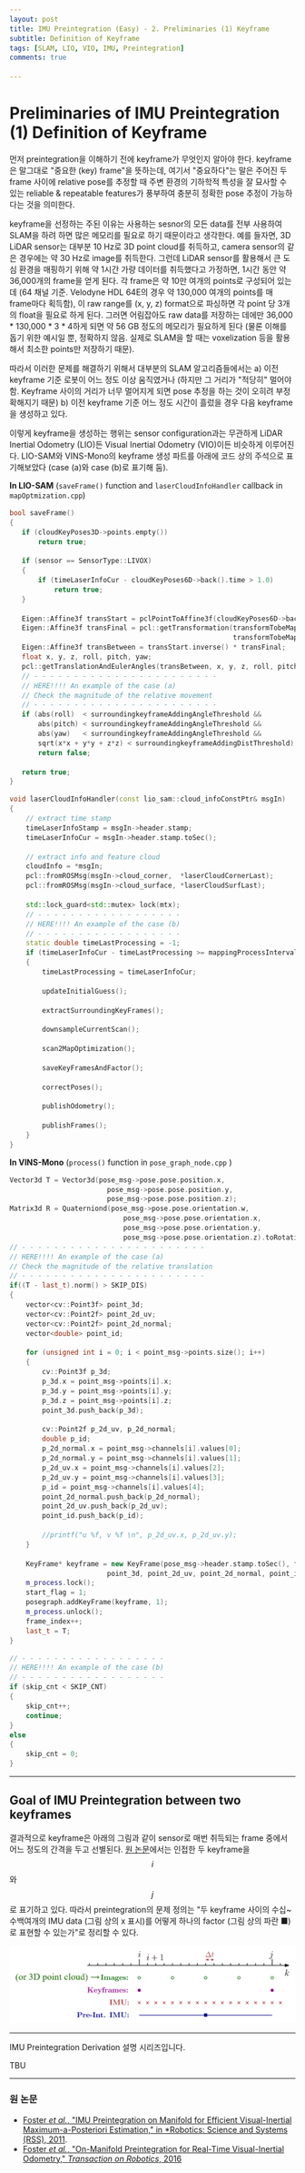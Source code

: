 ```yaml
---
layout: post
title: IMU Preintegration (Easy) - 2. Preliminaries (1) Keyframe
subtitle: Definition of Keyframe
tags: [SLAM, LIO, VIO, IMU, Preintegration]
comments: true

---
```


# Preliminaries of IMU Preintegration (1) Definition of Keyframe


먼저 preintegration을 이해하기 전에 keyframe가 무엇인지 알아야 한다. keyframe은 말그대로 "중요한 (key) frame"을 뜻하는데, 여기서 "중요하다"는 말은 주어진 두 frame 사이에 relative pose를 추정할 때 주변 환경의 기하학적 특성을 잘 묘사할 수 있는 reliable & repeatable features가 풍부하여 충분히 정확한 pose 추정이 가능하다는 것을 의미한다. 

 keyframe을 선정하는 주된 이유는 사용하는 sesnor의 모든 data를 전부 사용하여 SLAM을 하려 하면 많은 메모리를 필요로 하기 때문이라고 생각한다. 예를 들자면, 3D LiDAR sensor는 대부분 10 Hz로 3D point cloud를 취득하고, camera sensor의 같은 경우에는 약 30 Hz로 image를 취득한다. 그런데 LiDAR sensor를 활용해서 큰 도심 환경을 매핑하기 위해 약 1시간 가량 데이터를 취득했다고 가정하면, 1시간 동안 약 36,000개의 frame을 얻게 된다. 각 frame은 약 10만 여개의 points로 구성되어 있는데 (64 채널 기준. Velodyne HDL 64E의 경우 약 130,000 여개의 points를 매 frame마다 획득함), 이 raw range를 (x, y, z) format으로 파싱하면 각 point 당 3개의 float을 필요로 하게 된다. 그러면 어림잡아도 raw data를 저장하는 데에만 36,000 * 130,000 * 3 * 4하게 되면 약 56 GB 정도의 메모리가 필요하게 된다 (물론 이해를 돕기 위한 예시일 뿐, 정확하지 않음. 실제로 SLAM을 할 때는 voxelization 등을 활용해서 최소한 points만 저장하기 때문). 

 따라서 이러한 문제를 해결하기 위해서 대부분의 SLAM 알고리즘들에서는 a) 이전 keyframe 기준 로봇이 어느 정도 이상 움직였거나 (하지만 그 거리가 "적당히" 멀어야 함. Keyframe 사이의 거리가 너무 멀어지게 되면 pose 추정을 하는 것이 오히려 부정확해지기 때문) b) 이전 keyframe 기준 어느 정도 시간이 흘렀을 경우 다음 keyframe을 생성하고 있다. 
 
 이렇게 keyframe을 생성하는 행위는 sensor configuration과는 무관하게 LiDAR Inertial Odometry (LIO)든 Visual Inertial Odometry (VIO)이든 비슷하게 이루어진다. LIO-SAM와 VINS-Mono의 keyframe 생성 파트를 아래에 코드 상의 주석으로 표기해보았다 (case (a)와 case (b)로 표기해 둠).

 **In LIO-SAM** (`saveFrame()` function and `laserCloudInfoHandler` callback in `mapOptmization.cpp`)


 ```cpp
 bool saveFrame()
{
    if (cloudKeyPoses3D->points.empty())
        return true;

    if (sensor == SensorType::LIVOX)
    {
        if (timeLaserInfoCur - cloudKeyPoses6D->back().time > 1.0)
            return true;
    }

    Eigen::Affine3f transStart = pclPointToAffine3f(cloudKeyPoses6D->back());
    Eigen::Affine3f transFinal = pcl::getTransformation(transformTobeMapped[3], transformTobeMapped[4], transformTobeMapped[5], 
                                                        transformTobeMapped[0], transformTobeMapped[1], transformTobeMapped[2]);
    Eigen::Affine3f transBetween = transStart.inverse() * transFinal;
    float x, y, z, roll, pitch, yaw;
    pcl::getTranslationAndEulerAngles(transBetween, x, y, z, roll, pitch, yaw);
    // - - - - - - - - - - - - - - - - - - - - - - -
    // HERE!!!! An example of the case (a)
    // Check the magnitude of the relative movement
    // - - - - - - - - - - - - - - - - - - - - - - -
    if (abs(roll)  < surroundingkeyframeAddingAngleThreshold &&
        abs(pitch) < surroundingkeyframeAddingAngleThreshold && 
        abs(yaw)   < surroundingkeyframeAddingAngleThreshold &&
        sqrt(x*x + y*y + z*z) < surroundingkeyframeAddingDistThreshold)
        return false;

    return true;
}
 ```

```cpp
void laserCloudInfoHandler(const lio_sam::cloud_infoConstPtr& msgIn)
{
    // extract time stamp
    timeLaserInfoStamp = msgIn->header.stamp;
    timeLaserInfoCur = msgIn->header.stamp.toSec();

    // extract info and feature cloud
    cloudInfo = *msgIn;
    pcl::fromROSMsg(msgIn->cloud_corner,  *laserCloudCornerLast);
    pcl::fromROSMsg(msgIn->cloud_surface, *laserCloudSurfLast);

    std::lock_guard<std::mutex> lock(mtx);
    // - - - - - - - - - - - - - - - - - - 
    // HERE!!!! An example of the case (b)
    // - - - - - - - - - - - - - - - - - - 
    static double timeLastProcessing = -1;
    if (timeLaserInfoCur - timeLastProcessing >= mappingProcessInterval)
    {
        timeLastProcessing = timeLaserInfoCur;

        updateInitialGuess();

        extractSurroundingKeyFrames();

        downsampleCurrentScan();

        scan2MapOptimization();

        saveKeyFramesAndFactor();

        correctPoses();

        publishOdometry();

        publishFrames();
    }
}

```

**In VINS-Mono** (`process()` function in `pose_graph_node.cpp` )

```cpp
Vector3d T = Vector3d(pose_msg->pose.pose.position.x,
                        pose_msg->pose.pose.position.y,
                        pose_msg->pose.pose.position.z);
Matrix3d R = Quaterniond(pose_msg->pose.pose.orientation.w,
                            pose_msg->pose.pose.orientation.x,
                            pose_msg->pose.pose.orientation.y,
                            pose_msg->pose.pose.orientation.z).toRotationMatrix();
// - - - - - - - - - - - - - - - - - - - - - - -
// HERE!!!! An example of the case (a)
// Check the magnitude of the relative translation
// - - - - - - - - - - - - - - - - - - - - - - -
if((T - last_t).norm() > SKIP_DIS)
{
    vector<cv::Point3f> point_3d; 
    vector<cv::Point2f> point_2d_uv; 
    vector<cv::Point2f> point_2d_normal;
    vector<double> point_id;

    for (unsigned int i = 0; i < point_msg->points.size(); i++)
    {
        cv::Point3f p_3d;
        p_3d.x = point_msg->points[i].x;
        p_3d.y = point_msg->points[i].y;
        p_3d.z = point_msg->points[i].z;
        point_3d.push_back(p_3d);

        cv::Point2f p_2d_uv, p_2d_normal;
        double p_id;
        p_2d_normal.x = point_msg->channels[i].values[0];
        p_2d_normal.y = point_msg->channels[i].values[1];
        p_2d_uv.x = point_msg->channels[i].values[2];
        p_2d_uv.y = point_msg->channels[i].values[3];
        p_id = point_msg->channels[i].values[4];
        point_2d_normal.push_back(p_2d_normal);
        point_2d_uv.push_back(p_2d_uv);
        point_id.push_back(p_id);

        //printf("u %f, v %f \n", p_2d_uv.x, p_2d_uv.y);
    }

    KeyFrame* keyframe = new KeyFrame(pose_msg->header.stamp.toSec(), frame_index, T, R, image,
                        point_3d, point_2d_uv, point_2d_normal, point_id, sequence);   
    m_process.lock();
    start_flag = 1;
    posegraph.addKeyFrame(keyframe, 1);
    m_process.unlock();
    frame_index++;
    last_t = T;
}
```

```cpp
// - - - - - - - - - - - - - - - - - - 
// HERE!!!! An example of the case (b)
// - - - - - - - - - - - - - - - - - - 
if (skip_cnt < SKIP_CNT)
{
    skip_cnt++;
    continue;
}
else
{
    skip_cnt = 0;
}
```

---

## Goal of IMU Preintegration between two keyframes

결과적으로 keyframe은 아래의 그림과 같이 sensor로 매번 취득되는 frame 중에서 어느 정도의 간격을 두고 선별된다. [원 논문](https://rpg.ifi.uzh.ch/docs/TRO16_forster.pdf)에서는 인접한 두 keyframe을 $$i$$와 $$j$$로 표기하고 있다. 따라서 preintegration의 문제 정의는 "두 keyframe 사이의 수십~수백여개의 IMU data (그림 상의 x 표시)를 어떻게 하나의 factor (그림 상의 파란 ■)로 표현할 수 있는가"로 정리할 수 있다.


![](/img/preintegration/keyframe.png)



---

IMU Preintegration Derivation 설명 시리즈입니다.

TBU

---


### 원 논문

* [Foster *et al.*, "IMU Preintegration on Manifold for Efficient
Visual-Inertial Maximum-a-Posteriori Estimation," in *Robotics: Science and Systems (RSS), 2011](http://www.roboticsproceedings.org/rss11/p06.pdf).
* [Foster *et al.*, "On-Manifold Preintegration for Real-Time
Visual-Inertial Odometry," *Transaction on Robotics*, 2016](https://rpg.ifi.uzh.ch/docs/TRO16_forster.pdf)